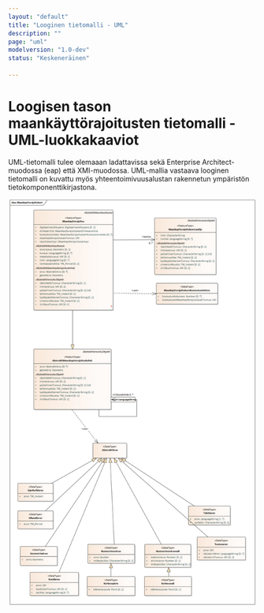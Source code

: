 ```yaml
---
layout: "default"
title: "Looginen tietomalli - UML"
description: ""
page: "uml"
modelversion: "1.0-dev"
status: "Keskeneräinen"

---
```

# Loogisen tason maankäyttörajoitusten tietomalli - UML-luokkakaaviot
UML-tietomalli tulee olemaaan ladattavissa sekä Enterprise Architect-muodossa (eap) että XMI-muodossa. UML-mallia vastaava looginen tietomalli on kuvattu myös yhteentoimivuusalustan rakennetun ympäristön tietokomponenttikirjastona.


<!-- Vaihdetaan tämä tiedosto nimeltään index.md, kun olemme valmiita muokkaamaan välilehteä niin, että EA-kaavio on upotettuna sivustorakenteeseen tarkoituksen mukaisella tavalla.  -->

![Maankäyttörajoitusten loogisen tason tietomalli](Maankayttorajoitukset.png "Maankäyttörajoitusten looginen tason tietomalli")

